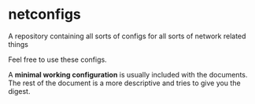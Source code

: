 # netconfigs
A repository containing all sorts of configs for all sorts of network related things

Feel free to use these configs.

A **minimal working configuration** is usually included with the documents.
The rest of the document is a more descriptive and tries to give you the digest.